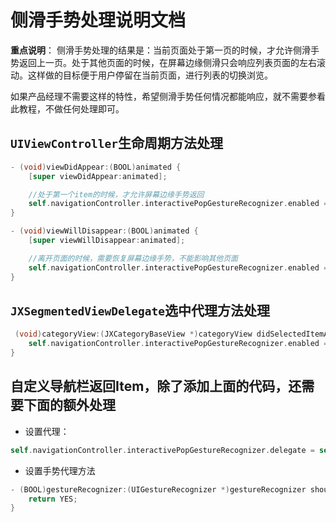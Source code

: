 # 侧滑手势处理说明文档

**重点说明**：
侧滑手势处理的结果是：当前页面处于第一页的时候，才允许侧滑手势返回上一页。处于其他页面的时候，在屏幕边缘侧滑只会响应列表页面的左右滚动。这样做的目标便于用户停留在当前页面，进行列表的切换浏览。

如果产品经理不需要这样的特性，希望侧滑手势任何情况都能响应，就不需要参看此教程，不做任何处理即可。

## `UIViewController`生命周期方法处理

```Objective-c
- (void)viewDidAppear:(BOOL)animated {
    [super viewDidAppear:animated];

    //处于第一个item的时候，才允许屏幕边缘手势返回
    self.navigationController.interactivePopGestureRecognizer.enabled = (self.categoryView.selectedIndex == 0);
}

- (void)viewWillDisappear:(BOOL)animated {
    [super viewWillDisappear:animated];

    //离开页面的时候，需要恢复屏幕边缘手势，不能影响其他页面
    self.navigationController.interactivePopGestureRecognizer.enabled = YES;
}
```

## `JXSegmentedViewDelegate`选中代理方法处理

```Objective-c
 (void)categoryView:(JXCategoryBaseView *)categoryView didSelectedItemAtIndex:(NSInteger)index {
    self.navigationController.interactivePopGestureRecognizer.enabled = (index == 0);
}
```

## 自定义导航栏返回Item，除了添加上面的代码，还需要下面的额外处理

- 设置代理：
```Objective-c
self.navigationController.interactivePopGestureRecognizer.delegate = self;
```

- 设置手势代理方法
```Objective-c
- (BOOL)gestureRecognizer:(UIGestureRecognizer *)gestureRecognizer shouldRecognizeSimultaneouslyWithGestureRecognizer:(UIGestureRecognizer *)otherGestureRecognizer {
    return YES;
}
```
